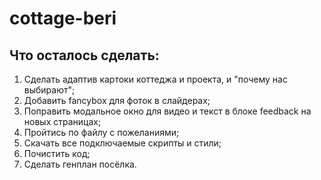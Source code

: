 # cottage-beri

## Что осталось сделать:
1. Сделать адаптив картоки коттеджа и проекта, и "почему нас выбирают";
2. Добавить fancybox для фоток в слайдерах;
3. Поправить модальное окно для видео и текст в блоке feedback на новых страницах;
4. Пройтись по файлу с пожеланиями;
5. Скачать все подключаемые скрипты и стили;
6. Почистить код;
7. Сделать генплан посёлка.